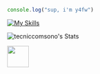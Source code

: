 ```js
console.log("sup, i'm y4fw")
```

[![My Skills](https://skillicons.dev/icons?i=js,html)](https://skillicons.dev)

![tecniccomsono's Stats](https://github-readme-stats.vercel.app/api?username=tecniccomsono&theme=vue-dark&show_icons=true&hide_border=true&count_private=true)

<Img align="center" src="https://cdn3.emoji.gg/emojis/13815-dev.png" width="50px" height="50px">
